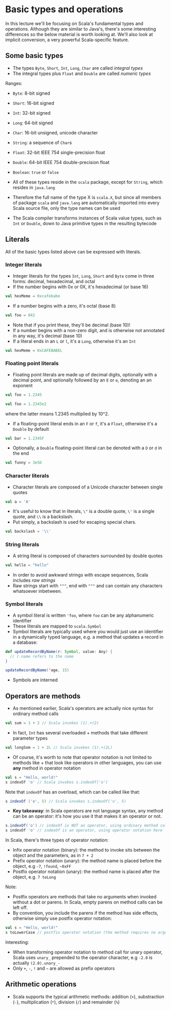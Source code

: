 # Basic types and operations

In this lecture we'll be focusing on Scala's fundamental types and operations.
Although they are similar to Java's, there's some interesting differences so the
below material is worth looking at. We'll also look at implicit conversion, a
very powerful Scala-specific feature.

## Some basic types

- The types `Byte`, `Short`, `Int`, `Long`, `Char` are called *integral types*
- The integral types plus `Float` and `Double` are called *numeric types*

Ranges:
- `Byte`: 8-bit signed
- `Short`: 16-bit signed
- `Int`: 32-bit signed
- `Long`: 64-bit signed
- `Char`: 16-bit unsigned, unicode character
- `String`: a sequence of `Char`s
- `Float`: 32-bit IEEE 754 single-precision float
- `Double`: 64-bit IEEE 754 double-precision float
- `Boolean`: `true` or `false`

- All of these types reside in the `scala` package, except for `String`, which
resides in `java.lang`
- Therefore the full name of the type X is `scala.X`, but since all members of
package `scala` and `java.lang` are automatically imported into every Scala
source file, only the type names can be used
- The Scala compiler transforms instances of Scala value types, such as `Int` or
`Double`, down to Java primitive types in the resulting bytecode

## Literals

All of the basic types listed above can be expressed with literals.

### Integer literals

- Integer literals for the types `Int`, `Long`, `Short` and `Byte` come in three
forms: decimal, hexadecimal, and octal
- If the number begins with 0x or 0X, it's hexadecimal (or base 16)

```scala
val hexMeme = 0xcafebabe
```

- If a number begins with a zero, it's octal (base 8)

```scala
val foo = 042
```

- Note that if you print these, they'll be decimal (base 10)!
- If a number begins with a non-zero digit, and is otherwise not annotated in
any way, it's decimal (base 10)
- If a literal ends in an `L` or `l`, it's a `Long`, otherwise it's an `Int`

```scala
val hexMeme = 0xCAFEBABEL
```

### Floating point literals

- Floating point literals are made up of decimal digits, optionally with a
decimal point, and optionally followed by an `E` or `e`, denoting an
an exponent

```scala
val foo = 1.2345
```

```scala
val foo = 1.2345e2
```

where the latter means 1.2345 multiplied by 10^2.

- If a floating-point literal ends in an `F` or `f`, it's a `Float`, otherwise
it's a `Double` by default

```scala
val bar = 1.2345F
```

- Optionally, a `Double` floating-point literal can be denoted with a `D` or `d`
in the end

```scala
val funny = 3e5D
```

### Character literals

- Character literals are composed of a Unicode character between single quotes

```scala
val a = 'A'
```

- It's useful to know that in literals, `\"` is a double quote, `\'` is a
single quote, and `\\` is a backslash.
- Put simply, a backslash is used for escaping special chars.

```scala
val backslash = '\\'
```

### String literals

- A string literal is composed of characters surrounded by double quotes

```scala
val hello = "hello"
```

- In order to avoid awkward strings with escape sequences, Scala includes
*raw strings*
- Raw strings start with `"""`, end with `"""` and can contain any characters
whatsoever inbetween.

### Symbol literals

- A symbol literal is written `'foo`, where `foo` can be any alphanumeric
identifier
- These literals are mapped to `scala.Symbol`
- Symbol literals are typically used where you would just use an identifier in a
dynamically typed language, e.g. a method that updates a record in a database:

```scala
def updateRecordByName(r: Symbol, value: Any) {
  // r.name refers to the name
}

updateRecordByName('age, 15)
```
- Symbols are interned

## Operators are methods

- As mentioned earlier, Scala's operators are actually nice syntax for
ordinary method calls

```scala
val sum = 1 + 2 // Scala invokes (1).+(2)
```

- In fact, `Int` has several overloaded + methods that take different
parameter types

```scala
val longSom = 1 + 2L // Scala invokes (1).+(2L)
```

- Of course, it's worth to note that operator notation is not limited to
methods like + that look like operators in other languages, you can use
**any** method in operator notation

```scala
val s = "Hello, world!"
s indexOf 'o' // Scala invokes s.indexOf('o')
```

Note that `indexOf` has an overload, which can be called like that:

```scala
s indexOf ('o', 5) // Scala invokes s.indexOf('o', 5)
```

- **Key takeaway**: in Scala operators are not language syntax, any method can
be an operator: it's how you use it that makes it an operator or not.

```scala
s.indexOf('o') // indexOf is NOT an operator, using ordinary method call here
s indexOf 'o' // indexOf is an operator, using operator notation here
```

In Scala, there's three types of operator notation:
- Infix operator notation (binary): the method to invoke sits between the
object and the parameters, as in `7 + 2`
- Prefix operator notation (unary): the method name is placed before the object,
e.g `-7`, `!found`, `~0xFF`
- Postfix operator notation (unary): the method name is placed after the object,
e.g. `7 toLong`

Note:
- Postfix operators are methods that take no arguments when invoked without a dot
or parens. In Scala, empty parens on method calls can be left off.
- By convention, you include the parens if the method has side effects,
    otherwise simply use postfix operator notation:

```scala
val s = "Hello, world!"
s toLowerCase // postfix operator notation (the method requires no arguments)
```

Interesting:
- When transforming operator notation to method call for unary operator,
Scala uses `unary_` prepended to the operator character, e.g `-2.0`
is actually `(2.0).unary_-`
- Only `+`, `-`, `!` and `~` are allowed as prefix operators

## Arithmetic operations
- Scala supports the typical arithmetic methods: addition (`+`), substraction
(`-`), multiplication (`*`), division (`/`) and remainder (`%`)
